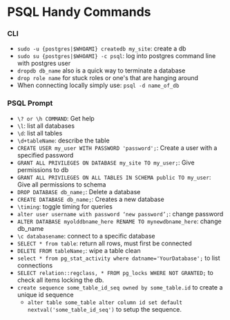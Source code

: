 # PSQL Handy Commands

### CLI

* `sudo -u {postgres|$WHOAMI} createdb my_site`: create a db
* `sudo su {postgres|$WHOAMI} -c psql`: log into postgres command line with
  postgres user
* `dropdb db_name` also is a quick way to terminate a database
* `drop role name` for stuck roles or one's that are hanging around
* When connecting locally simply use: `psql -d name_of_db`

### PSQL Prompt

* `\? or \h COMMAND`: Get help
* `\l`: list all databases
* `\d`: list all tables
* `\d+tableName`: describe the table
* `CREATE USER my_user WITH PASSWORD 'password';`: Create a user with a
  specified password
* `GRANT ALL PRIVILEGES ON DATABASE my_site TO my_user;`: Give
  permissions to db
* `GRANT ALL PRIVILEGES ON ALL TABLES IN SCHEMA public TO my_user`: Give all permissions to schema
* `DROP DATABASE db_name;`: Delete a database
* `CREATE DATABASE db_name;`: Creates a new database
* `\timing`: toggle timing for queries
* `alter user username with password ‘new password’;`: change password
* `ALTER DATABASE myolddbname_here RENAME TO mynewdbname_here`: change db_name
* `\c databasename`: connect to a specific database
* `SELECT * from table`: return all rows, must first be connected
* `DELETE FROM tableName;`: wipe a table clean
* `select * from pg_stat_activity where datname='YourDatabase';` to list connections
* `SELECT relation::regclass, * FROM pg_locks WHERE NOT GRANTED;` to check all items locking the db.
* `create sequence some_table_id_seq owned by some_table.id` to create a unique id sequence
  * `alter table some_table alter column id set default nextval('some_table_id_seq')` to setup the sequence.
